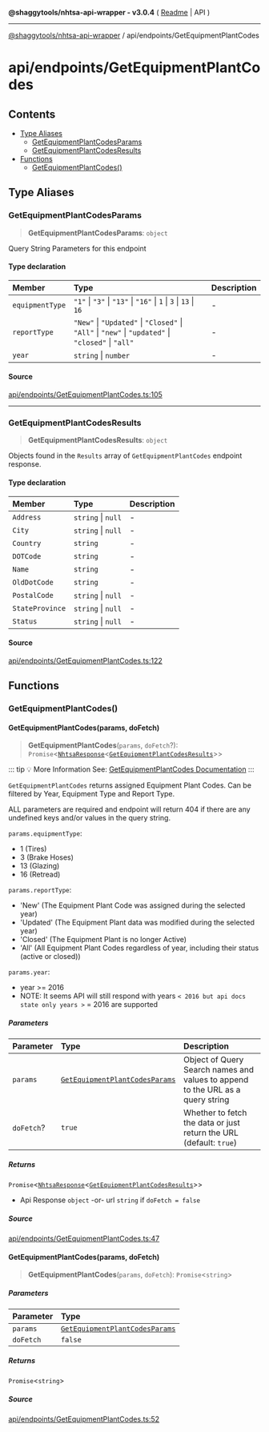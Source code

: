 **@shaggytools/nhtsa-api-wrapper - v3.0.4** ( [Readme](../../index.md) \| API )

***

[@shaggytools/nhtsa-api-wrapper](../../modules.md) / api/endpoints/GetEquipmentPlantCodes

# api/endpoints/GetEquipmentPlantCodes

## Contents

- [Type Aliases](GetEquipmentPlantCodes.md#type-aliases)
  - [GetEquipmentPlantCodesParams](GetEquipmentPlantCodes.md#getequipmentplantcodesparams)
  - [GetEquipmentPlantCodesResults](GetEquipmentPlantCodes.md#getequipmentplantcodesresults)
- [Functions](GetEquipmentPlantCodes.md#functions)
  - [GetEquipmentPlantCodes()](GetEquipmentPlantCodes.md#getequipmentplantcodes)

## Type Aliases

### GetEquipmentPlantCodesParams

> **GetEquipmentPlantCodesParams**: `object`

Query String Parameters for this endpoint

#### Type declaration

| Member | Type | Description |
| :------ | :------ | :------ |
| `equipmentType` | `"1"` \| `"3"` \| `"13"` \| `"16"` \| `1` \| `3` \| `13` \| `16` | - |
| `reportType` | `"New"` \| `"Updated"` \| `"Closed"` \| `"All"` \| `"new"` \| `"updated"` \| `"closed"` \| `"all"` | - |
| `year` | `string` \| `number` | - |

#### Source

[api/endpoints/GetEquipmentPlantCodes.ts:105](https://github.com/ShaggyTech/nhtsa-api-wrapper/blob/main/packages/lib/src/api/endpoints/GetEquipmentPlantCodes.ts#L105)

***

### GetEquipmentPlantCodesResults

> **GetEquipmentPlantCodesResults**: `object`

Objects found in the `Results` array of `GetEquipmentPlantCodes` endpoint response.

#### Type declaration

| Member | Type | Description |
| :------ | :------ | :------ |
| `Address` | `string` \| `null` | - |
| `City` | `string` \| `null` | - |
| `Country` | `string` | - |
| `DOTCode` | `string` | - |
| `Name` | `string` | - |
| `OldDotCode` | `string` | - |
| `PostalCode` | `string` \| `null` | - |
| `StateProvince` | `string` \| `null` | - |
| `Status` | `string` \| `null` | - |

#### Source

[api/endpoints/GetEquipmentPlantCodes.ts:122](https://github.com/ShaggyTech/nhtsa-api-wrapper/blob/main/packages/lib/src/api/endpoints/GetEquipmentPlantCodes.ts#L122)

## Functions

### GetEquipmentPlantCodes()

#### GetEquipmentPlantCodes(params, doFetch)

> **GetEquipmentPlantCodes**(`params`, `doFetch`?): `Promise`\<[`NhtsaResponse`](../types.md#nhtsaresponset)\<[`GetEquipmentPlantCodesResults`](GetEquipmentPlantCodes.md#getequipmentplantcodesresults)\>\>

::: tip :bulb: More Information
See: [GetEquipmentPlantCodes Documentation](/api/endpoints/get-equipment-plant-codes)
:::

`GetEquipmentPlantCodes` returns assigned Equipment Plant Codes. Can be filtered by Year,
Equipment Type and Report Type.

ALL parameters are required and endpoint will return 404 if there are any undefined keys and/or
values in the query string.

`params.equipmentType`:
- 1 (Tires)
- 3 (Brake Hoses)
- 13 (Glazing)
- 16 (Retread)

`params.reportType`:
- 'New' (The Equipment Plant Code was assigned during the selected year)
- 'Updated' (The Equipment Plant data was modified during the selected year)
- 'Closed' (The Equipment Plant is no longer Active)
- 'All' (All Equipment Plant Codes regardless of year, including their status (active or closed))

`params.year`:
- year >= 2016
- NOTE: It seems API will still respond with years `< 2016 but api docs state only years >` = 2016
  are supported

##### Parameters

| Parameter | Type | Description |
| :------ | :------ | :------ |
| `params` | [`GetEquipmentPlantCodesParams`](GetEquipmentPlantCodes.md#getequipmentplantcodesparams) | Object of Query Search names and values to append to the URL as a query string |
| `doFetch`? | `true` | Whether to fetch the data or just return the URL<br />(default: `true`) |

##### Returns

`Promise`\<[`NhtsaResponse`](../types.md#nhtsaresponset)\<[`GetEquipmentPlantCodesResults`](GetEquipmentPlantCodes.md#getequipmentplantcodesresults)\>\>

- Api Response
`object` -or- url `string` if `doFetch = false`

##### Source

[api/endpoints/GetEquipmentPlantCodes.ts:47](https://github.com/ShaggyTech/nhtsa-api-wrapper/blob/main/packages/lib/src/api/endpoints/GetEquipmentPlantCodes.ts#L47)

#### GetEquipmentPlantCodes(params, doFetch)

> **GetEquipmentPlantCodes**(`params`, `doFetch`): `Promise`\<`string`\>

##### Parameters

| Parameter | Type |
| :------ | :------ |
| `params` | [`GetEquipmentPlantCodesParams`](GetEquipmentPlantCodes.md#getequipmentplantcodesparams) |
| `doFetch` | `false` |

##### Returns

`Promise`\<`string`\>

##### Source

[api/endpoints/GetEquipmentPlantCodes.ts:52](https://github.com/ShaggyTech/nhtsa-api-wrapper/blob/main/packages/lib/src/api/endpoints/GetEquipmentPlantCodes.ts#L52)
